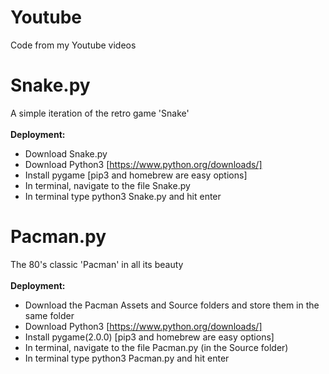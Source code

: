 # Youtube
Code from my Youtube videos

# Snake.py
A simple iteration of the retro game 'Snake' <br/> <br/>
**Deployment:**
- Download Snake.py <br/>
- Download Python3 [https://www.python.org/downloads/] <br/>
- Install pygame [pip3 and homebrew are easy options] <br/>
- In terminal, navigate to the file Snake.py <br/>
- In terminal type python3 Snake.py and hit enter
# Pacman.py
The 80's classic 'Pacman' in all its beauty <br/> <br/>
**Deployment:**
- Download the Pacman Assets and Source folders and store them in the same folder <br/>
- Download Python3 [https://www.python.org/downloads/] <br/>
- Install pygame(2.0.0) [pip3 and homebrew are easy options] <br/>
- In terminal, navigate to the file Pacman.py (in the Source folder) <br/>
- In terminal type python3 Pacman.py and hit enter

